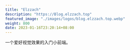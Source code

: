 ```yaml
---
title: "Elzzach"
description: "https://Blog.elzzach.top"
featured_image: "./images/logos/blog.elzzach.top.webp"
weight: 800
date: 2023-01-16T23:20:14+08:00
---
```


一个爱好视觉效果的入门小前端。